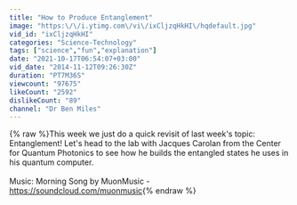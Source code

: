 ```yaml
---
title: "How to Produce Entanglement"
image: "https:\/\/i.ytimg.com\/vi\/ixCljzqHkHI\/hqdefault.jpg"
vid_id: "ixCljzqHkHI"
categories: "Science-Technology"
tags: ["science","fun","explanation"]
date: "2021-10-17T06:54:07+03:00"
vid_date: "2014-11-12T09:26:30Z"
duration: "PT7M36S"
viewcount: "97675"
likeCount: "2592"
dislikeCount: "89"
channel: "Dr Ben Miles"
---
```

{% raw %}This week we just do a quick revisit of last week's topic: Entanglement!  Let's head to the lab with Jacques Carolan from the Center for Quantum Photonics to see how he builds the entangled states he uses in his quantum computer.<br /><br />Music: Morning Song by MuonMusic -  <a rel="nofollow" target="blank" href="https://soundcloud.com/muonmusic">https://soundcloud.com/muonmusic</a>{% endraw %}
